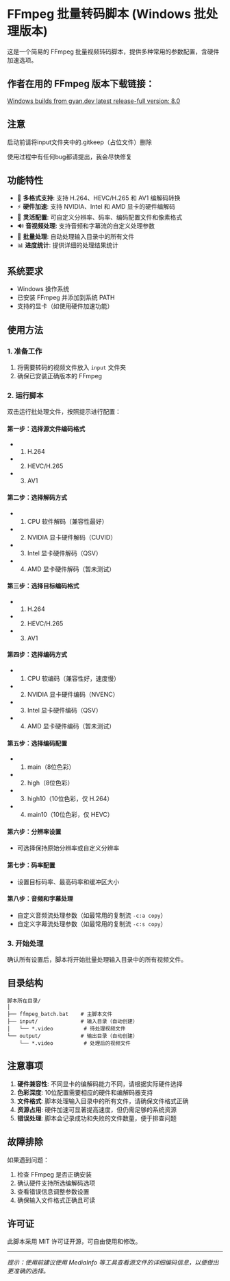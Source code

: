 # FFmpeg 批量转码脚本 (Windows 批处理版本)

这是一个简易的 FFmpeg 批量视频转码脚本，提供多种常用的参数配置，含硬件加速选项。

## 作者在用的 FFmpeg 版本下载链接：

[Windows builds from gyan.dev latest release-full version: 8.0](https://www.gyan.dev/ffmpeg/builds/ffmpeg-release-full.7z)

## 注意
启动前请将input文件夹中的.gitkeep（占位文件）删除

使用过程中有任何bug都请提出，我会尽快修复

## 功能特性

- 🎯 **多格式支持**: 支持 H.264、HEVC/H.265 和 AV1 编解码转换
- ⚡ **硬件加速**: 支持 NVIDIA、Intel 和 AMD 显卡的硬件编解码
- 🎨 **灵活配置**: 可自定义分辨率、码率、编码配置文件和像素格式
- 🔊 **音视频处理**: 支持音频和字幕流的自定义处理参数
- 📁 **批量处理**: 自动处理输入目录中的所有文件
- 📊 **进度统计**: 提供详细的处理结果统计

## 系统要求

- Windows 操作系统
- 已安装 FFmpeg 并添加到系统 PATH
- 支持的显卡（如使用硬件加速功能）

## 使用方法

### 1. 准备工作

1. 将需要转码的视频文件放入 `input` 文件夹
2. 确保已安装正确版本的 FFmpeg

### 2. 运行脚本

双击运行批处理文件，按照提示进行配置：

#### 第一步：选择源文件编码格式
- 1) H.264
- 2) HEVC/H.265  
- 3) AV1

#### 第二步：选择解码方式
- 1) CPU 软件解码（兼容性最好）
- 2) NVIDIA 显卡硬件解码（CUVID）
- 3) Intel 显卡硬件解码（QSV）
- 4) AMD 显卡硬件解码（暂未测试）

#### 第三步：选择目标编码格式
- 1) H.264
- 2) HEVC/H.265
- 3) AV1

#### 第四步：选择编码方式
- 1) CPU 软编码（兼容性好，速度慢）
- 2) NVIDIA 显卡硬件编码（NVENC）
- 3) Intel 显卡硬件编码（QSV）
- 4) AMD 显卡硬件编码（暂未测试）

#### 第五步：选择编码配置
- 1) main（8位色彩）
- 2) high（8位色彩）
- 3) high10（10位色彩，仅 H.264）
- 4) main10（10位色彩，仅 HEVC）

#### 第六步：分辨率设置
- 可选择保持原始分辨率或自定义分辨率

#### 第七步：码率配置
- 设置目标码率、最高码率和缓冲区大小

#### 第八步：音频和字幕处理
- 自定义音频流处理参数（如最常用的复制流 `-c:a copy`）
- 自定义字幕流处理参数（如最常用的复制流 `-c:s copy`）

### 3. 开始处理

确认所有设置后，脚本将开始批量处理输入目录中的所有视频文件。

## 目录结构

```
脚本所在目录/
│
├── ffmpeg_batch.bat    # 主脚本文件
├── input/              # 输入目录（自动创建）
│   └── *.video          # 待处理视频文件
└── output/             # 输出目录（自动创建）
    └── *.video          # 处理后的视频文件
```

## 注意事项

1. **硬件兼容性**: 不同显卡的编解码能力不同，请根据实际硬件选择
2. **色彩深度**: 10位配置需要相应的硬件和编解码器支持
3. **文件格式**: 脚本处理输入目录中的所有文件，请确保文件格式正确
4. **资源占用**: 硬件加速可显著提高速度，但仍需足够的系统资源
5. **错误处理**: 脚本会记录成功和失败的文件数量，便于排查问题

## 故障排除

如果遇到问题：
1. 检查 FFmpeg 是否正确安装
2. 确认硬件支持所选编解码选项
3. 查看错误信息调整参数设置
4. 确保输入文件格式正确且可读

## 许可证

此脚本采用 MIT 许可证开源，可自由使用和修改。

---

*提示：使用前建议使用 MediaInfo 等工具查看源文件的详细编码信息，以便做出更准确的选择。*
